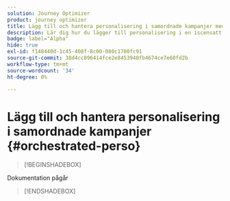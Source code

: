 ```yaml
---
solution: Journey Optimizer
product: journey optimizer
title: Lägg till och hantera personalisering i samordnade kampanjer med Journey Optimizer
description: Lär dig hur du lägger till personalisering i en iscensatt kampanj med Adobe Journey Optimizer
badge: label="Alpha"
hide: true
exl-id: f148440d-1c45-408f-8c00-080c1700fc91
source-git-commit: 38d4cc896414fce2e8453940fb4674ce7e60fd2b
workflow-type: tm+mt
source-wordcount: '34'
ht-degree: 0%

---
```


# Lägg till och hantera personalisering i samordnade kampanjer {#orchestrated-perso}

>[!BEGINSHADEBOX]

Dokumentation pågår

>[!ENDSHADEBOX]
